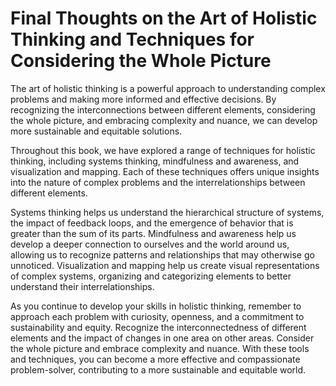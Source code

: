 Final Thoughts on the Art of Holistic Thinking and Techniques for Considering the Whole Picture
===========================================================================================================

The art of holistic thinking is a powerful approach to understanding complex problems and making more informed and effective decisions. By recognizing the interconnections between different elements, considering the whole picture, and embracing complexity and nuance, we can develop more sustainable and equitable solutions.

Throughout this book, we have explored a range of techniques for holistic thinking, including systems thinking, mindfulness and awareness, and visualization and mapping. Each of these techniques offers unique insights into the nature of complex problems and the interrelationships between different elements.

Systems thinking helps us understand the hierarchical structure of systems, the impact of feedback loops, and the emergence of behavior that is greater than the sum of its parts. Mindfulness and awareness help us develop a deeper connection to ourselves and the world around us, allowing us to recognize patterns and relationships that may otherwise go unnoticed. Visualization and mapping help us create visual representations of complex systems, organizing and categorizing elements to better understand their interrelationships.

As you continue to develop your skills in holistic thinking, remember to approach each problem with curiosity, openness, and a commitment to sustainability and equity. Recognize the interconnectedness of different elements and the impact of changes in one area on other areas. Consider the whole picture and embrace complexity and nuance. With these tools and techniques, you can become a more effective and compassionate problem-solver, contributing to a more sustainable and equitable world.
